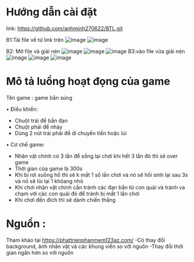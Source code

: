 # Hướng dẫn cài đặt
link: https://github.com/anhminh270622/BTL.git

B1:Tải file về từ link trên ![image](https://user-images.githubusercontent.com/80165105/116264413-78e9de80-a7a4-11eb-95c8-c5e03f8d19e2.png)
![image](https://user-images.githubusercontent.com/80165105/116267323-830cdc80-a7a6-11eb-83fa-b54bfcaf843d.png)

B2: Mở file và giải nén ![image](https://user-images.githubusercontent.com/80165105/116266677-e64a3f00-a7a5-11eb-934b-c4f7faaf34b4.png) ![image](https://user-images.githubusercontent.com/80165105/116266742-f6fab500-a7a5-11eb-9a88-32c807b6afd0.png)
![image](https://user-images.githubusercontent.com/80165105/116266786-01b54a00-a7a6-11eb-8147-5ac7fdae23fe.png)
B3:vào file vừa giải nén ![image](https://user-images.githubusercontent.com/80165105/116266921-227d9f80-a7a6-11eb-8d94-8635609ca0a2.png)
![image](https://user-images.githubusercontent.com/80165105/116266947-28738080-a7a6-11eb-94bb-63755b689d55.png)
![image](https://user-images.githubusercontent.com/80165105/116266990-32957f00-a7a6-11eb-9a1b-b6dfbc4e6c25.png)


# Mô tả luồng hoạt đọng của game
Tên game : game bắn súng

•	Điều khiển: 
-	Chuột trái để bắn đạn
-	Chuột phải để nhảy
-	Dùng 2 nút trái phải để di chuyển tiến hoặc lùi

•	Cơ chế game:
-	Nhân vật chính có 3 lần để sống lại chơi khi hết 3 lần đó thì sẽ over game
-	Thời gian của game là 300s
-	Khi bị rơi xuống hố thì sẽ k mất 1 số lần chơi và nó sẽ hồi sinh lại sau 3s và nó sẽ lùi lại 1 khỏang nhỏ
-	Khi chơi nhân vật chính cần tránh các đạn bắn từ con quái và tránh va chạm  với các con quái đó để tránh bị mất 1 lần chơi
-	Khi chơi đến đích thì sẽ dành chiến thắng
# Nguồn :
Tham khảo tại https://phattrienphanmem123az.com/
-Có thay đổi background, ảnh nhân vật và các khung viền so với nguồn
-Thay đổi thời gian ngắn hơn so với nguồn

